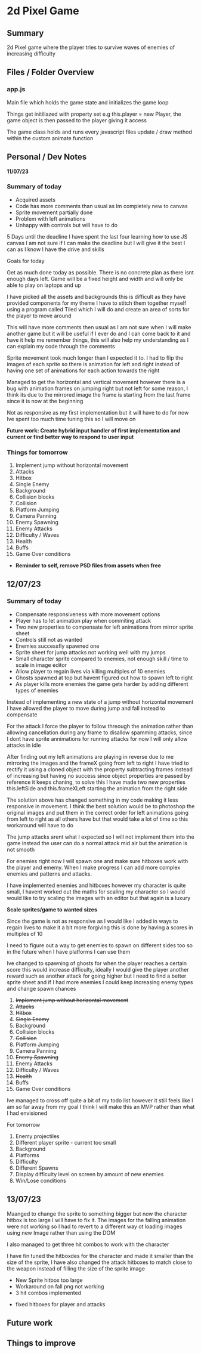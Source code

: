 # 2d Pixel Game

## Summary

2d Pixel game where the player tries to survive waves of enemies of increasing
difficulty

## Files / Folder Overview

### app.js

Main file which holds the game state and initializes the game loop

Things get initiliazed with property set e.g this.player = new Player, the game
object is then passed to the player giving it access

The game class holds and runs every javascript files update / draw method within
the custom animate function

## Personal / Dev Notes

**11/07/23**

### Summary of today

-   Acquired assets
-   Code has more comments than usual as Im completely new to canvas
-   Sprite movement partially done
-   Problem with left animations
-   Unhappy with controls but will have to do

5 Days until the deadline I have spent the last four learning how to use JS
canvas I am not sure if I can make the deadline but I will give it the best I
can as I know I have the drive and skills

Goals for today

Get as much done today as possible. There is no concrete plan as there isnt
enough days left. Game will be a fixed height and width and will only be able to
play on laptops and up

I have picked all the assets and backgrounds this is difficult as they have
provided components for my theme I have to stitch them together myself using a
program called Tiled which I will do and create an area of sorts for the player
to move around

This will have more comments then usual as I am not sure when I will make
another game but it will be useful if I ever do and I can come back to it and
have it help me remember things, this will also help my understanding as I can
explain my code through the comments

Sprite movement took much longer than I expected it to. I had to flip the images
of each sprite so there is animation for left and right instead of having one
set of animations for each action towards the right

Managed to get the horizontal and vertical movement however there is a bug with
animation frames on jumping right but not left for some reason, I think its due
to the mirrored image the frame is starting from the last frame since it is now
at the beginning

Not as responsive as my first implementation but it will have to do for now Ive
spent too much time tuning this so I will move on

**Future work: Create hybrid input handler of first implementation and current
or find better way to respond to user input**

### Things for tomorrow

1. Implement jump without horizontal movement
2. Attacks
3. Hitbox
4. Single Enemy
5. Background
6. Collision blocks
7. Collision
8. Platform Jumping
9. Camera Panning
10. Enemy Spawning
11. Enemy Attacks
12. Difficulty / Waves
13. Health
14. Buffs
15. Game Over conditions

-   **Reminder to self, remove PSD files from assets when free**

## 12/07/23

### Summary of today

-   Compensate responsiveness with more movement options
-   Player has to let animation play when commiting attack
-   Two new properties to compensate for left animations from mirror sprite
    sheet
-   Controls still not as wanted
-   Enemies successfly spawned one
-   Sprite sheet for jump attacks not working well with my jumps
-   Small character sprite compared to enemies, not enough skill / time to scale
    in image editor
-   Allow player to regain lives via killing multiples of 10 enemies
-   Ghosts spawned at top but havent figured out how to spawn left to right
-   As player kills more enemies the game gets harder by adding different types
    of enemies

Instead of implementing a new state of a jump without horizontal movement I have
allowed the player to move during jump and fall instead to compensate

For the attack I force the player to follow threough the animation rather than
allowing cancellation during any frame to disallow spamming attacks, since I
dont have sprite annimations for running attacks for now I will only allow
attacks in idle

After finding out my left animations are playing in reverse due to me mirroring
the images and the frameX going from left to right I have tried to rectify it
using a cloned object with the property subtracting frames instead of increasing
but having no success since object properties are passed by reference it keeps
chaning, to solve this I have made two new properties this.leftSide and
this.frameXLeft starting the animation from the right side

The solution above has changed something in my code making it less responsive in
movement. I think the best solution would be to photoshop the original images
and put them in the correct order for left animations going from left to right
as all others have but that would take a lot of time so this workaround will
have to do

The jump attacks arent what I expected so I will not implement them into the
game instead the user can do a normal attack mid air but the animation is not
smooth

For enemies right now I will spawn one and make sure hitboxes work with the
player and ememy. When I make progress I can add more complex enemies and
patterns and attacks.

I have implemented enemies and hitboxes however my character is quite small, I
havent worked out the maths for scaling my character so I would would like to
try scaling the images with an editor but that again is a luxury

**Scale sprites/game to wanted sizes**

Since the game is not as responsive as I would like I added in ways to regain
lives to make it a bit more forgiving this is done by having a scores in
multiples of 10

I need to figure out a way to get enemies to spawn on different sides too so in
the future when I have platforms I can use them

Ive changed to spawning of ghosts for when the player reaches a certain score
this would increase difficulty, ideally I would give the player another reward
such as another attack for going higher but I need to find a better sprite sheet
and if I had more enemies I could keep increasing enemy types and change spawn
chances

1. ~~Implement jump without horizontal movement~~
2. ~~Attacks~~
3. ~~Hitbox~~
4. ~~Single Enemy~~
5. Background
6. Collision blocks
7. ~~Collision~~
8. Platform Jumping
9. Camera Panning
10. ~~Enemy Spawning~~
11. Enemy Attacks
12. Difficulty / Waves
13. ~~Health~~
14. Buffs
15. Game Over conditions

Ive managed to cross off quite a bit of my todo list however it still feels like
I am so far away from my goal I think I will make this an MVP rather than what I
had envisioned

For tomorrow

1. Enemy projectiles
2. Different player sprite - current too small
3. Background
4. Platforms
5. Difficulty
6. Different Spawns
7. Display difficulty level on screen by amount of new enemies
8. Win/Lose conditions

## 13/07/23

Maanged to change the sprite to something bigger but now the character hitbox is
too large I will have to fix it. The images for the falling animation were not
working so I had to revert to a different way ot loading images using new Image
rather than using the DOM

I also managed to get three hit combos to work with the character

I have fin tuned the hitboxdes for the character and made it smaller than the
size of the sprite, I have also changed the attack hitboxes to match close to
the weapon instead of filling the size of the sprite image

-   New Sprite hitbox too large
-   Workaround on fall png not working
-   3 hit combos implemented

*   fixed hitboxes for player and attacks

## Future work

## Things to improve
